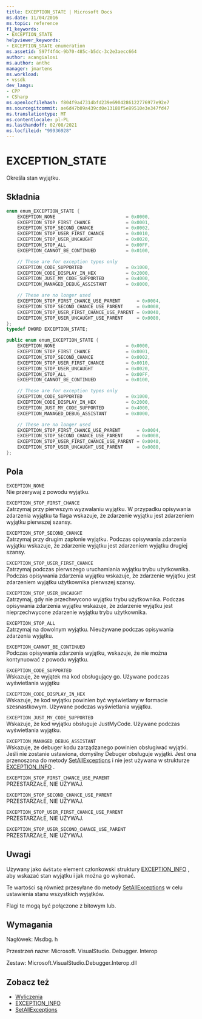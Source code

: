 ```yaml
---
title: EXCEPTION_STATE | Microsoft Docs
ms.date: 11/04/2016
ms.topic: reference
f1_keywords:
- EXCEPTION_STATE
helpviewer_keywords:
- EXCEPTION_STATE enumeration
ms.assetid: 597f4f4c-9b70-485c-b5dc-3c2e3aecc664
author: acangialosi
ms.author: anthc
manager: jmartens
ms.workload:
- vssdk
dev_langs:
- CPP
- CSharp
ms.openlocfilehash: f804f9a47314bfd239e6904286122776977e92e7
ms.sourcegitcommit: ae6d47b09a439cd0e13180f5e89510e3e347fd47
ms.translationtype: MT
ms.contentlocale: pl-PL
ms.lasthandoff: 02/08/2021
ms.locfileid: "99936928"
---
```

# <a name="exception_state"></a>EXCEPTION_STATE
Określa stan wyjątku.

## <a name="syntax"></a>Składnia

```cpp
enum enum_EXCEPTION_STATE {
    EXCEPTION_NONE                          = 0x0000,
    EXCEPTION_STOP_FIRST_CHANCE             = 0x0001,
    EXCEPTION_STOP_SECOND_CHANCE            = 0x0002,
    EXCEPTION_STOP_USER_FIRST_CHANCE        = 0x0010,
    EXCEPTION_STOP_USER_UNCAUGHT            = 0x0020,
    EXCEPTION_STOP_ALL                      = 0x00FF,
    EXCEPTION_CANNOT_BE_CONTINUED           = 0x0100,

    // These are for exception types only
    EXCEPTION_CODE_SUPPORTED                = 0x1000,
    EXCEPTION_CODE_DISPLAY_IN_HEX           = 0x2000,
    EXCEPTION_JUST_MY_CODE_SUPPORTED        = 0x4000,
    EXCEPTION_MANAGED_DEBUG_ASSISTANT       = 0x8000,

    // These are no longer used
    EXCEPTION_STOP_FIRST_CHANCE_USE_PARENT      = 0x0004,
    EXCEPTION_STOP_SECOND_CHANCE_USE_PARENT     = 0x0008,
    EXCEPTION_STOP_USER_FIRST_CHANCE_USE_PARENT = 0x0040,
    EXCEPTION_STOP_USER_UNCAUGHT_USE_PARENT     = 0x0080,
};
typedef DWORD EXCEPTION_STATE;
```

```csharp
public enum enum_EXCEPTION_STATE {
    EXCEPTION_NONE                          = 0x0000,
    EXCEPTION_STOP_FIRST_CHANCE             = 0x0001,
    EXCEPTION_STOP_SECOND_CHANCE            = 0x0002,
    EXCEPTION_STOP_USER_FIRST_CHANCE        = 0x0010,
    EXCEPTION_STOP_USER_UNCAUGHT            = 0x0020,
    EXCEPTION_STOP_ALL                      = 0x00FF,
    EXCEPTION_CANNOT_BE_CONTINUED           = 0x0100,

    // These are for exception types only
    EXCEPTION_CODE_SUPPORTED                = 0x1000,
    EXCEPTION_CODE_DISPLAY_IN_HEX           = 0x2000,
    EXCEPTION_JUST_MY_CODE_SUPPORTED        = 0x4000,
    EXCEPTION_MANAGED_DEBUG_ASSISTANT       = 0x8000,

    // These are no longer used
    EXCEPTION_STOP_FIRST_CHANCE_USE_PARENT      = 0x0004,
    EXCEPTION_STOP_SECOND_CHANCE_USE_PARENT     = 0x0008,
    EXCEPTION_STOP_USER_FIRST_CHANCE_USE_PARENT = 0x0040,
    EXCEPTION_STOP_USER_UNCAUGHT_USE_PARENT     = 0x0080,
};
```

## <a name="fields"></a>Pola
`EXCEPTION_NONE`\
Nie przerywaj z powodu wyjątku.

`EXCEPTION_STOP_FIRST_CHANCE`\
Zatrzymaj przy pierwszym wyzwalaniu wyjątku. W przypadku opisywania zdarzenia wyjątku ta flaga wskazuje, że zdarzenie wyjątku jest zdarzeniem wyjątku pierwszej szansy.

`EXCEPTION_STOP_SECOND_CHANCE`\
Zatrzymaj przy drugim zapłonie wyjątku. Podczas opisywania zdarzenia wyjątku wskazuje, że zdarzenie wyjątku jest zdarzeniem wyjątku drugiej szansy.

`EXCEPTION_STOP_USER_FIRST_CHANCE`\
Zatrzymaj podczas pierwszego uruchamiania wyjątku trybu użytkownika. Podczas opisywania zdarzenia wyjątku wskazuje, że zdarzenie wyjątku jest zdarzeniem wyjątku użytkownika pierwszej szansy.

`EXCEPTION_STOP_USER_UNCAUGHT`\
Zatrzymaj, gdy nie przechwycono wyjątku trybu użytkownika. Podczas opisywania zdarzenia wyjątku wskazuje, że zdarzenie wyjątku jest nieprzechwycone zdarzenie wyjątku trybu użytkownika.

`EXCEPTION_STOP_ALL`\
Zatrzymaj na dowolnym wyjątku. Nieużywane podczas opisywania zdarzenia wyjątku.

`EXCEPTION_CANNOT_BE_CONTINUED`\
Podczas opisywania zdarzenia wyjątku, wskazuje, że nie można kontynuować z powodu wyjątku.

`EXCEPTION_CODE_SUPPORTED`\
Wskazuje, że wyjątek ma kod obsługujący go. Używane podczas wyświetlania wyjątku

`EXCEPTION_CODE_DISPLAY_IN_HEX`\
Wskazuje, że kod wyjątku powinien być wyświetlany w formacie szesnastkowym. Używane podczas wyświetlania wyjątku.

`EXCEPTION_JUST_MY_CODE_SUPPORTED`\
Wskazuje, że kod wyjątku obsługuje JustMyCode. Używane podczas wyświetlania wyjątku.

`EXCEPTION_MANAGED_DEBUG_ASSISTANT`\
Wskazuje, że debuger kodu zarządzanego powinien obsługiwać wyjątki. Jeśli nie zostanie ustawiona, domyślny Debuger obsługuje wyjątki. Jest ona przenoszona do metody [SetAllExceptions](../../../extensibility/debugger/reference/idebugengine3-setallexceptions.md) i nie jest używana w strukturze [EXCEPTION_INFO](../../../extensibility/debugger/reference/exception-info.md) .

`EXCEPTION_STOP_FIRST_CHANCE_USE_PARENT`\
PRZESTARZAŁE, NIE UŻYWAJ.

`EXCEPTION_STOP_SECOND_CHANCE_USE_PARENT`\
PRZESTARZAŁE, NIE UŻYWAJ.

`EXCEPTION_STOP_USER_FIRST_CHANCE_USE_PARENT`\
PRZESTARZAŁE, NIE UŻYWAJ.

`EXCEPTION_STOP_USER_SECOND_CHANCE_USE_PARENT`\
PRZESTARZAŁE, NIE UŻYWAJ.

## <a name="remarks"></a>Uwagi
Używany jako `dwState` element członkowski struktury [EXCEPTION_INFO](../../../extensibility/debugger/reference/exception-info.md) , aby wskazać stan wyjątku i jak można go wykonać.

Te wartości są również przesyłane do metody [SetAllExceptions](../../../extensibility/debugger/reference/idebugengine3-setallexceptions.md) w celu ustawienia stanu wszystkich wyjątków.

Flagi te mogą być połączone z bitowym lub.

## <a name="requirements"></a>Wymagania
Nagłówek: Msdbg. h

Przestrzeń nazw: Microsoft. VisualStudio. Debugger. Interop

Zestaw: Microsoft.VisualStudio.Debugger.Interop.dll

## <a name="see-also"></a>Zobacz też
- [Wyliczenia](../../../extensibility/debugger/reference/enumerations-visual-studio-debugging.md)
- [EXCEPTION_INFO](../../../extensibility/debugger/reference/exception-info.md)
- [SetAllExceptions](../../../extensibility/debugger/reference/idebugengine3-setallexceptions.md)
